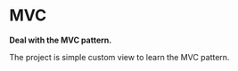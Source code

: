 # MVC

**Deal with the MVC pattern.**

The project is  simple custom view to learn the MVC pattern.
